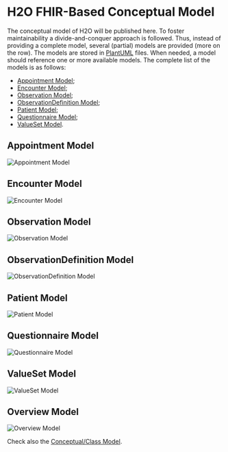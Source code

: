 # H2O FHIR-Based Conceptual Model

The conceptual model of H2O will be published here. To foster maintainability a divide-and-conquer approach is followed. Thus, instead of providing a complete model, several (partial) models are provided (more on the row). The models are stored in [PlantUML](https://plantuml.com) files. When needed, a model should reference one or more available models. The complete list of the models is as follows:
- [Appointment Model](https://github.com/IMI-H2O/h2o-conceptual-model/blob/main/models#appointment-model);
- [Encounter Model](https://github.com/IMI-H2O/h2o-conceptual-model/tree/main/models#encounter-model);
- [Observation Model](https://github.com/IMI-H2O/h2o-conceptual-model/tree/main/models#observation-model);
- [ObservationDefinition Model](https://github.com/IMI-H2O/h2o-conceptual-model/tree/main/models#observationdefinition-model);
- [Patient Model](https://github.com/IMI-H2O/h2o-conceptual-model/tree/main/models#patient-model);
- [Questionnaire Model](https://github.com/IMI-H2O/h2o-conceptual-model/tree/main/models#questionnaire-model); 
- [ValueSet Model](https://github.com/IMI-H2O/h2o-conceptual-model/tree/main/models#valueset-model).


## Appointment Model
![Appointment Model](http://www.plantuml.com/plantuml/proxy?cache=no&src=https://github.com/IMI-H2O/h2o-conceptual-model/blob/main/models/appointment.puml)


## Encounter Model
![Encounter Model](http://www.plantuml.com/plantuml/proxy?cache=no&src=https://github.com/IMI-H2O/h2o-conceptual-model/tree/main/models/encounter.puml)


## Observation Model
![Observation Model](http://www.plantuml.com/plantuml/proxy?cache=no&src=https://github.com/IMI-H2O/h2o-conceptual-model/tree/main/models/observation.puml)


## ObservationDefinition Model
![ObservationDefinition Model](http://www.plantuml.com/plantuml/proxy?cache=no&src=https://github.com/IMI-H2O/h2o-conceptual-model/tree/main/models/observationdefinition.puml)


## Patient Model
![Patient Model](http://www.plantuml.com/plantuml/proxy?cache=no&src=https://github.com/IMI-H2O/h2o-conceptual-model/tree/main/models/patient.puml)


## Questionnaire Model
![Questionnaire Model](http://www.plantuml.com/plantuml/proxy?cache=no&src=https://github.com/IMI-H2O/h2o-conceptual-model/tree/main/models/questionnaire.puml)


## ValueSet Model
![ValueSet Model](http://www.plantuml.com/plantuml/proxy?cache=no&src=https://github.com/IMI-H2O/h2o-conceptual-model/tree/main/models/value_set.puml)


## Overview Model
![Overview Model](http://www.plantuml.com/plantuml/proxy?cache=no&src=https://raw.githubusercontent.com/IMI-H2O/h2o-conceptual-model/main/overview.puml)

Check also the [Conceptual/Class Model](https://github.com/IMI-H2O/h2o-conceptual-model/blob/main/tmp/README.md).
